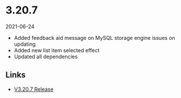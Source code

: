# 3.20.7

2021-06-24

- Added feedback aid message on MySQL storage engine issues on updating
- Added new list item selected effect
- Updated all dependencies

## Links

- [V3.20.7 Release](https://chevereto.com/community/threads/chevereto-v3-20-7.13534/)